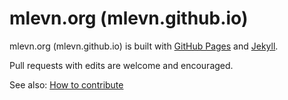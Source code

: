 # mlevn.org (mlevn.github.io)

mlevn.org (mlevn.github.io) is built with [GitHub Pages](https://guides.github.com/features/pages/) and [Jekyll](https://help.github.com/articles/about-github-pages-and-jekyll/). 

Pull requests with edits are welcome and encouraged.

See also: [How to contribute](https://mlevn.org/contribute/)

